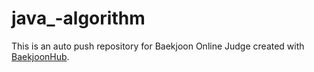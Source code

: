 # java_-algorithm
This is an auto push repository for Baekjoon Online Judge created with [BaekjoonHub](https://github.com/BaekjoonHub/BaekjoonHub).
